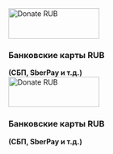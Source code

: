 <div>
	<div>
		<a href="https://yookassa.ru/my/i/ZvL8t9m7GBvz/l" target="_blank">
			<img src="https://yookassa.ru/files/Guide_files/logo-black.svg" alt="Donate RUB" width="180" height="60" />
		</a>
		<div>
				<h3>Банковские карты RUB</h3>
				<b>(СБП, SberPay и т.д.)</b>
		</div>
	</div>
	<div>
		<a href="https://yookassa.ru/my/i/ZvL8t9m7GBvz/l" target="_blank">
			<img src="https://yookassa.ru/files/Guide_files/logo-black.svg" alt="Donate RUB" width="180" height="60" />
		</a>
		<div>
				<h3>Банковские карты RUB</h3>
				<b>(СБП, SberPay и т.д.)</b>
		</div>
	</div>
</div>
